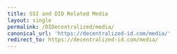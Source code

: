 ```yaml
---
title: SSI and DID Related Media
layout: single
permalink: /DIDecentralized/media/
canonical_url: 'https://decentralized-id.com/media/'
redirect_to: https://decentralized-id.com/media/
---
```


